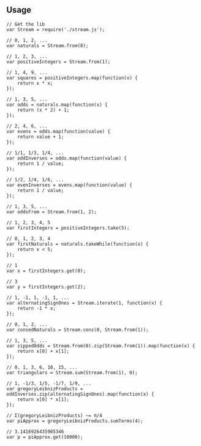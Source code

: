 Usage
-----

    // Get the lib
    var Stream = require('./stream.js');

    // 0, 1, 2, ...
    var naturals = Stream.from(0);

    // 1, 2, 3, ...
    var positiveIntegers = Stream.from(1);

    // 1, 4, 9, ...
    var squares = positiveIntegers.map(function(x) {
        return x * x;
    });

    // 1, 3, 5, ...
    var odds = naturals.map(function(x) {
        return (x * 2) + 1;
    });

    // 2, 4, 6, ...
    var evens = odds.map(function(value) {
        return value + 1;
    });

    // 1/1, 1/3, 1/4, ...
    var oddInverses = odds.map(function(value) {
        return 1 / value;
    });

    // 1/2, 1/4, 1/6, ...
    var evenInverses = evens.map(function(value) {
        return 1 / value;
    });

    // 1, 3, 5, ...
    var oddsFrom = Stream.from(1, 2);

    // 1, 2, 3, 4, 5
    var firstIntegers = positiveIntegers.take(5);

    // 0, 1, 2, 3, 4
    var firstNaturals = naturals.takeWhile(function(x) {
        return x < 5;
    });

    // 1
    var x = firstIntegers.get(0);

    // 3
    var y = firstIntegers.get(2);

    // 1, -1, 1, -1, 1, ...
    var alternatingSignOnes = Stream.iterate(1, function(x) {
        return -1 * x;
    });

    // 0, 1, 2, ...
    var consedNaturals = Stream.cons(0, Stream.from(1));

    // 1, 3, 5, ...
    var zippedOdds = Stream.from(0).zip(Stream.from(1)).map(function(x) {
        return x[0] + x[1];
    });

    // 0, 1, 3, 6, 10, 15, ...
    var triangulars = Stream.sum(Stream.from(1), 0);

    // 1, -1/3, 1/5, -1/7, 1/9, ...
    var gregoryLeibnizProducts = oddInverses.zip(alternatingSignOnes).map(function(x) {
        return x[0] * x[1];
    });

    // Σ(gregoryLeibnizProducts) ~= π/4
    var piApprox = gregoryLeibnizProducts.sumTerms(4);

    // 3.1416926435905346
    var p = piApprox.get(10000);
